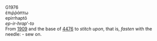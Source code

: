 <body>
  <p>G1976<br>  ἐπιῤῥάπτω  <br> epirrhaptō  <br><i>ep-ir-hrap‘-to </i><br>From <a href="g1909.htm">1909</a> and the base of <a href="g4476.htm">4476</a>  to <i>stitch</i> <i>upon</i>, that is, <i>fasten</i> with the needle: - sew on.<br></p>
 </body>